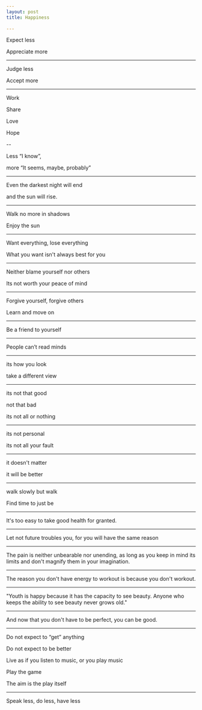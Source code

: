 ```yaml
---
layout: post
title: Happiness  
 
---
```




Expect less 

Appreciate more 

---

Judge less

Accept more

---

Work 

Share 

Love 

Hope 

--

Less “I know”, 

more “It seems, maybe, probably” 

---

Even the darkest night will end 

and the sun will rise.

---

Walk no more in shadows 

Enjoy the sun 

---


Want everything, lose everything 

What you want isn't always best for you 

---

Neither blame yourself nor others

Its not worth your peace of mind 

---

Forgive yourself, forgive others 

Learn and move on 

---

Be a friend to yourself


---

People can’t read minds

---

its how you look  

take a different view 

---

its not that good 

not that bad 

its not all or nothing 

---

its not personal 

its not all your fault 

---

it doesn't matter 

it will be better 

---

walk slowly but walk 

Find time to just be 

---

It's too easy to take good health for granted.

---

Let not future troubles you, for you will have the same reason 

---

The pain is neither unbearable nor unending, as long as you keep in mind its limits and don't magnify them in your imagination.

---

The reason you don't have energy to workout is because you don't workout.

---

"Youth is happy because it has the capacity to see beauty. Anyone who keeps the ability to see beauty never grows old."

---

And now that you don't have to be perfect, you can be good.

---

Do not expect to “get” anything 

Do not expect to be better 

Live as if you listen to music, or you play music 

Play the game 

The aim is the play itself 

---

Speak less, do less, have less 




 